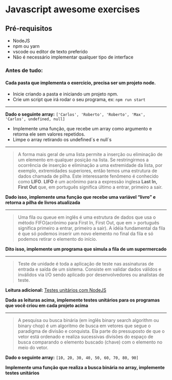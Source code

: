 # Javascript awesome exercises

## Pré-requisitos
 - NodeJS
 - npm ou yarn
 - vscode ou editor de texto preferido
 - Não é necessário implementar qualquer tipo de interface

### Antes de tudo:

#### Cada pasta que implementa o exercicio, precisa ser um projeto node.
 - Inicie criando a pasta e iniciando um projeto npm.
 - Crie um script que irá rodar o seu programa, ex: `npm run start`

-----

**Dado o seguinte array:**
`['Carlos', 'Roberto', 'Roberto', 'Max', 'Carlos', undefined, null]`
 - Implemente uma função, que recebe um array como argumento e retorna ele sem valores repetidos.
 - Limpe o array retirando os undefined´s e null´s

-----

> A forma mais geral de uma lista permite a inserção ou eliminação de um elemento em qualquer posição na lista. Se
> restringirmos a ocorrência de inserção e eliminação a uma extremidade da lista, por exemplo, extremidades 
> superiores, então temos uma estrutura de dados chamada de pilha.
> Este interessante fenômeno é conhecido como **LIFO**. **LIFO** é um acrônimo para a expressão inglesa **Last In, First Out**
> que, em português significa último a entrar, primeiro a sair.

**Dado isso, implemente uma função que recebe uma variável “livro” e retorna a pilha de livros atualizada**

-----

> Uma fila ou queue em inglês é uma estrutura de dados que usa o método FIFO(acrônimo para First In, First Out, que em > português significa primeiro a entrar, primeiro a sair). A idéia fundamental da fila é que só podemos inserir um novo
> elemento no final da fila e só podemos retirar o elemento do início.

**Dito isso, implemente um programa que simula a fila de um supermercado**

-----

> Teste de unidade é toda a aplicação de teste nas assinaturas de entrada e saída de um sistema. Consiste em validar
> dados válidos e inválidos via I/O sendo aplicado por desenvolvedores ou analistas de teste.

**Leitura adicional:** [Testes unitários com NodeJS](https://dev.to/yuriburk/criando-testes-unitarios-com-jest-em-uma-aplicacao-node-js-31dk)

**Dada as leituras acima, implemente testes unitários para os programas que você criou em cada projeto acima**

-----

> A pesquisa ou busca binária (em inglês binary search algorithm ou binary chop) é um algoritmo de busca em vetores 
> que segue o paradigma de divisão e conquista. Ela parte do pressuposto de que o vetor está ordenado e realiza 
> sucessivas divisões do espaço de busca comparando o elemento buscado (chave) com o elemento no meio do vetor.

**Dado o seguinte array:** `[10, 20, 30, 40, 50, 60, 70, 80, 90]`

**Implemente uma função que realiza a busca binária no array, implemente testes unitários**